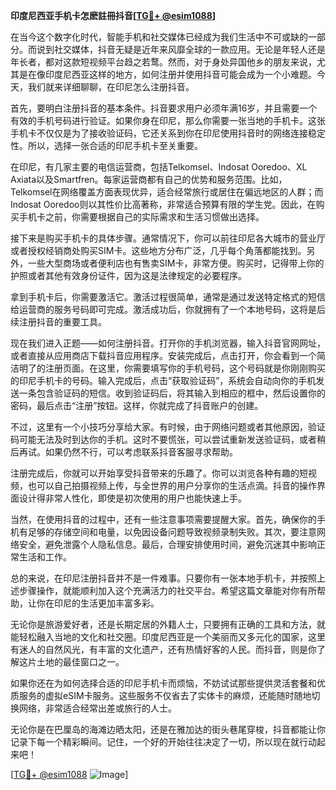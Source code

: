**印度尼西亚手机卡怎麽註冊抖音[[TG💪+ @esim1088](https://t.me/s/esim1088)]**

在当今这个数字化时代，智能手机和社交媒体已经成为我们生活中不可或缺的一部分。而说到社交媒体，抖音无疑是近年来风靡全球的一款应用。无论是年轻人还是年长者，都对这款短视频平台趋之若鹜。然而，对于身处异国他乡的朋友来说，尤其是在像印度尼西亚这样的地方，如何注册并使用抖音可能会成为一个小难题。今天，我们就来详细聊聊，在印尼怎么注册抖音。

首先，要明白注册抖音的基本条件。抖音要求用户必须年满16岁，并且需要一个有效的手机号码进行验证。如果你身在印尼，那么你需要一张当地的手机卡。这张手机卡不仅仅是为了接收验证码，它还关系到你在印尼使用抖音时的网络连接稳定性。所以，选择一张合适的印尼手机卡至关重要。

在印尼，有几家主要的电信运营商，包括Telkomsel、Indosat Ooredoo、XL Axiata以及Smartfren。每家运营商都有自己的优势和服务范围。比如，Telkomsel在网络覆盖方面表现优异，适合经常旅行或居住在偏远地区的人群；而Indosat Ooredoo则以其性价比高著称，非常适合预算有限的学生党。因此，在购买手机卡之前，你需要根据自己的实际需求和生活习惯做出选择。

接下来是购买手机卡的具体步骤。通常情况下，你可以前往印尼各大城市的营业厅或者授权经销商处购买SIM卡。这些地方分布广泛，几乎每个角落都能找到。另外，一些大型商场或者便利店也有售卖SIM卡，非常方便。购买时，记得带上你的护照或者其他有效身份证件，因为这是法律规定的必要程序。

拿到手机卡后，你需要激活它。激活过程很简单，通常是通过发送特定格式的短信给运营商的服务号码即可完成。激活成功后，你就拥有了一个本地号码，这将是后续注册抖音的重要工具。

现在我们进入正题——如何注册抖音。打开你的手机浏览器，输入抖音官网网址，或者直接从应用商店下载抖音应用程序。安装完成后，点击打开，你会看到一个简洁明了的注册页面。在这里，你需要填写你的手机号码，这个号码就是你刚刚购买的印尼手机卡的号码。输入完成后，点击“获取验证码”，系统会自动向你的手机发送一条包含验证码的短信。收到验证码后，将其输入到相应的框中，然后设置你的密码，最后点击“注册”按钮。这样，你就完成了抖音账户的创建。

不过，这里有一个小技巧分享给大家。有时候，由于网络问题或者其他原因，验证码可能无法及时到达你的手机。这时不要慌张，可以尝试重新发送验证码，或者稍后再试。如果仍然不行，可以考虑联系抖音客服寻求帮助。

注册完成后，你就可以开始享受抖音带来的乐趣了。你可以浏览各种有趣的短视频，也可以自己拍摄视频上传，与全世界的用户分享你的生活点滴。抖音的操作界面设计得非常人性化，即使是初次使用的用户也能快速上手。

当然，在使用抖音的过程中，还有一些注意事项需要提醒大家。首先，确保你的手机有足够的存储空间和电量，以免因设备问题导致视频录制失败。其次，要注意网络安全，避免泄露个人隐私信息。最后，合理安排使用时间，避免沉迷其中影响正常生活和工作。

总的来说，在印尼注册抖音并不是一件难事。只要你有一张本地手机卡，并按照上述步骤操作，就能顺利加入这个充满活力的社交平台。希望这篇文章能对你有所帮助，让你在印尼的生活更加丰富多彩。

无论你是旅游爱好者，还是长期定居的外籍人士，只要拥有正确的工具和方法，就能轻松融入当地的文化和社交圈。印度尼西亚是一个美丽而又多元化的国家，这里有迷人的自然风光，有丰富的文化遗产，还有热情好客的人民。而抖音，则是你了解这片土地的最佳窗口之一。

如果你还在为如何选择合适的印尼手机卡而烦恼，不妨试试那些提供灵活套餐和优质服务的虚拟eSIM卡服务。这些服务不仅省去了实体卡的麻烦，还能随时随地切换网络，非常适合经常出差或旅行的人士。

无论你是在巴厘岛的海滩边晒太阳，还是在雅加达的街头巷尾穿梭，抖音都能让你记录下每一个精彩瞬间。记住，一个好的开始往往决定了一切，所以现在就行动起来吧！

[[TG💪+ @esim1088](https://t.me/s/esim1088) ![Image](https://i.postimg.cc/4NQfJmqS/Snipaste-2025-05-13-00-14-12.png)]
